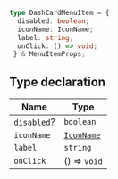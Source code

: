 ```ts
type DashCardMenuItem = {
  disabled: boolean;
  iconName: IconName;
  label: string;
  onClick: () => void;
 } & MenuItemProps;
```

## Type declaration

| Name | Type |
| ------ | ------ |
| `disabled`? | `boolean` |
| `iconName` | [`IconName`](IconName.md) |
| `label` | `string` |
| `onClick` | () => `void` |
